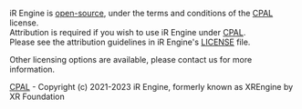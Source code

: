 iR Engine is [open-source](https://github.com/EtherealEngine/etherealengine), under the terms and conditions of the [CPAL](https://github.com/EtherealEngine/etherealengine/blob/dev/LICENSE) license.  
Attribution is required if you wish to use iR Engine under [CPAL](https://github.com/EtherealEngine/etherealengine/blob/dev/LICENSE).  
Please see the attribution guidelines in iR Engine's [LICENSE](https://github.com/EtherealEngine/etherealengine/blob/dev/LICENSE) file.

Other licensing options are available, please contact us for more information.

[CPAL](https://github.com/EtherealEngine/etherealengine/blob/dev/LICENSE) - Copyright (c) 2021-2023 iR Engine, formerly known as XREngine by XR Foundation
